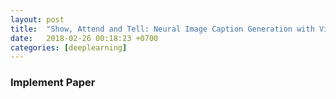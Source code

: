 ```yaml
---
layout: post
title:  "Show, Attend and Tell: Neural Image Caption Generation with Visual Attention"
date:   2018-02-26 00:18:23 +0700
categories: [deeplearning]
---
```


### Implement Paper
